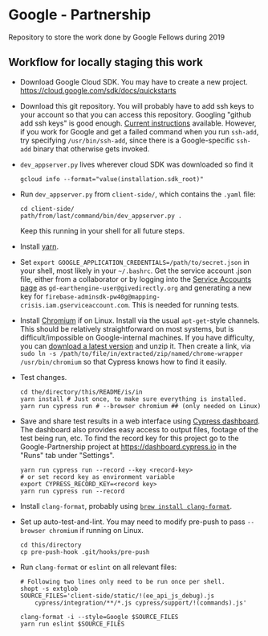 # Google - Partnership
Repository to store the work done by Google Fellows during 2019 

## Workflow for locally staging this work
* Download Google Cloud SDK. You may have to create a new project.
https://cloud.google.com/sdk/docs/quickstarts

* Download this git repository. You will probably have to add ssh keys to your
account so that you can access this repository. Googling "github add ssh keys"
is good enough. [Current instructions](https://help.github.com/en/articles/generating-a-new-ssh-key-and-adding-it-to-the-ssh-agent)
available. However, if you work for Google and get a failed command when you run
`ssh-add`, try specifying `/usr/bin/ssh-add`, since there is a Google-specific
`ssh-add` binary that otherwise gets invoked.

* `dev_appserver.py` lives wherever cloud SDK was downloaded so find it

    ```shell
    gcloud info --format="value(installation.sdk_root)"

    ```

* Run `dev_appserver.py` from `client-side/`, which contains the `.yaml` file:

    ```shell
    cd client-side/
    path/from/last/command/bin/dev_appserver.py .
    ```

  Keep this running in your shell for all future steps.

* Install [yarn](http://yarnpkg.com/).

* Set `export GOOGLE_APPLICATION_CREDENTIALS=/path/to/secret.json` in your
shell, most likely in your `~/.bashrc`. Get the service account .json file,
either from a collaborator or by logging into the [Service Accounts page](
https://console.cloud.google.com/iam-admin/serviceaccounts?project=mapping-crisis)
as `gd-earthengine-user@givedirectly.org` and generating a new key for
`firebase-adminsdk-pw40g@mapping-crisis.iam.gserviceaccount.com`. This is needed
for running tests.

* Install [Chromium](https://www.chromium.org) if on Linux. Install via the
  usual `apt-get`-style channels. This should be relatively straightforward on
  most systems, but is difficult/impossible on Google-internal machines. If you
  have difficulty, you can [download a latest
  version](https://download-chromium.appspot.com) and unzip it. Then create a
  link, via `sudo ln -s /path/to/file/in/extracted/zip/named/chrome-wrapper
  /usr/bin/chromium` so that Cypress knows how to find it easily.

* Test changes.

    ```shell
    cd the/directory/this/README/is/in
    yarn install # Just once, to make sure everything is installed.
    yarn run cypress run # --browser chromium ## (only needed on Linux) 
    ```

* Save and share test results in a web interface using
[Cypress dashboard](https://www.cypress.io/dashboard/). The dashboard also
provides easy access to output files, footage of the test being run, etc. To find
the record key for this project go to the Google-Partnership project at
https://dashboard.cypress.io in the "Runs" tab under "Settings".
  
    ```shell
    yarn run cypress run --record --key <record-key>
    # or set record key as environment variable
    export CYPRESS_RECORD_KEY=<record key>
    yarn run cypress run --record
    ```

* Install `clang-format`, probably using [`brew install clang-format`](https://brew.sh).

* Set up auto-test-and-lint. You may need to modify pre-push to pass `--browser
  chromium` if running on Linux.

    ```shell
    cd this/directory
    cp pre-push-hook .git/hooks/pre-push
    ```

* Run `clang-format` or `eslint` on all relevant files:

    ```shell
    # Following two lines only need to be run once per shell.
    shopt -s extglob
    SOURCE_FILES='client-side/static/!(ee_api_js_debug).js 
        cypress/integration/**/*.js cypress/support/!(commands).js'

    clang-format -i --style=Google $SOURCE_FILES
    yarn run eslint $SOURCE_FILES
    ```

